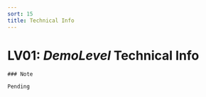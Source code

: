 ```yaml
---
sort: 15
title: Technical Info
---
```


# LV01: *DemoLevel* Technical Info

```note
### Note

Pending
```


